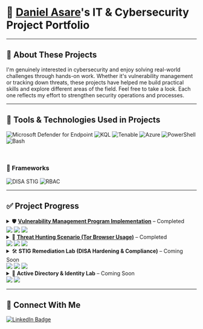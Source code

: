 # 🧠 [Daniel Asare](https://www.linkedin.com/in/danielaasare/)'s IT & Cybersecurity Project Portfolio

---

## 🔐 About These Projects

I'm genuinely interested in cybersecurity and enjoy solving real-world challenges through hands-on work. Whether it's vulnerability management or tracking down threats, these projects have helped me build practical skills and explore different areas of the field. Feel free to take a look. Each one reflects my effort to strengthen security operations and processes.

---

## 🧰 Tools & Technologies Used in Projects

![Microsoft Defender for Endpoint](https://img.shields.io/badge/Microsoft_Defender-0078D4?style=for-the-badge&logo=microsoft&logoColor=white)
![KQL](https://img.shields.io/badge/KQL-Kusto_Query_Language-blueviolet?style=for-the-badge)
![Tenable](https://img.shields.io/badge/Tenable-Vulnerability_Scanning-0052CC?style=for-the-badge)
![Azure](https://img.shields.io/badge/Azure-Cloud_Lab_Environment-0078D4?style=for-the-badge&logo=microsoftazure&logoColor=white)
![PowerShell](https://img.shields.io/badge/PowerShell-Automation-5391FE?style=for-the-badge&logo=powershell&logoColor=white)
![Bash](https://img.shields.io/badge/Bash-Scripting-4EAA25?style=for-the-badge&logo=gnubash&logoColor=white)

<br>

### 🧱 Frameworks

![DISA STIG](https://img.shields.io/badge/DISA_STIG-System_Hardening-red?style=for-the-badge)
![RBAC](https://img.shields.io/badge/RBAC-Access_Control-blue?style=for-the-badge)


---

## ✅ Project Progress

<details>
  <summary>🛡️ <strong><a href="https://github.com/dasare/VulnerabilityManagementProject">Vulnerability Management Program Implementation</a></strong> – Completed  
  <br><img src="https://img.shields.io/badge/Status-Completed-brightgreen" /> <img src="https://img.shields.io/badge/Tool-Tenable-blue" /> <img src="https://img.shields.io/badge/Platform-Azure-blue" /></summary>

Simulates a complete vulnerability management program, from policy creation to remediation. Uses Tenable, Azure VMs, PowerShell, and Bash to identify and resolve vulnerabilities across multiple rounds.

</details>

<details>
  <summary>🚨 <strong><a href="https://github.com/dasare/ThreatHuntingProject/blob/main">Threat Hunting Scenario (Tor Browser Usage)</a></strong> – Completed  
  <br><img src="https://img.shields.io/badge/Status-Completed-brightgreen" /> <img src="https://img.shields.io/badge/Tool-Defender-blue" /> <img src="https://img.shields.io/badge/Query-KQL-blueviolet" /></summary>

End-to-end threat hunt using Microsoft Defender for Endpoint and KQL to detect unauthorized TOR usage. Includes log analysis, process tracing, and documented response actions.

</details>

<details>
  <summary>🛠️ <strong>STIG Remediation Lab (DISA Hardening & Compliance)</strong> – Coming Soon  
  <br><img src="https://img.shields.io/badge/Status-Coming%20Soon-yellow" /> <img src="https://img.shields.io/badge/Tool-PowerShell-blue" /> <img src="https://img.shields.io/badge/Framework-DISA_STIG-red" /></summary>

This lab will simulate real-world DISA STIG compliance scenarios. Using Tenable scans with DISA/STIG templates on Azure-hosted VMs, the project focuses on identifying failed controls and applying remediations via PowerShell. Remediation efforts will be tracked using an experience log. The lab may also explore manually triggered vulnerabilities based on Tenable plugin IDs, followed by scripted hardening techniques. Ideal for building hands-on compliance and system hardening experience.

</details>

<details>
  <summary>🔐 <strong>Active Directory & Identity Lab</strong> – Coming Soon  
  <br><img src="https://img.shields.io/badge/Status-Coming%20Soon-yellow" /> <img src="https://img.shields.io/badge/Tool-Azure_AD-blue" /></summary>

Will simulate an on-prem Active Directory and Azure hybrid setup, including group policies, user provisioning, SSO, and RBAC configurations.

</details>

---

## 📡 Connect With Me

<p align="left">
  <a href="https://www.linkedin.com/in/danielaasare/">
    <img src="https://img.shields.io/badge/LinkedIn-Daniel%20Asare-0A66C2?style=for-the-badge&logo=linkedin&logoColor=white" alt="LinkedIn Badge"/>
  </a>
</p>

